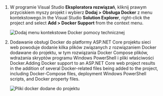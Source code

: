 1. <span data-ttu-id="d373c-101">W programie Visual Studio **Eksploratora rozwiązań**, kliknij prawym przyciskiem myszy projekt i wybierz **Dodaj > Obsługa Docker** z menu kontekstowego.</span><span class="sxs-lookup"><span data-stu-id="d373c-101">In the Visual Studio **Solution Explorer**, right-click the project and select **Add > Docker Support** from the context menu.</span></span>
   
    ![Dodaj menu kontekstowe Docker pomocy technicznej](media/vs-azure-tools-docker-add-docker-support/docker-support-context-menu.png)
2. <span data-ttu-id="d373c-103">Dodawanie obsługi Docker do platformy ASP.NET Core projektu sieci web powoduje dodanie kilka plików związanych z rozwiązaniem Docker dodawane do projektu, w tym rozwiązania Docker Compose plików, wdrażania skryptów programu Windows PowerShell i pliki właściwości Docker.</span><span class="sxs-lookup"><span data-stu-id="d373c-103">Adding Docker support to an ASP.NET Core web project results in the addition of several Docker-related files being added to the project, including Docker-Compose files, deployment Windows PowerShell scripts, and Docker property files.</span></span> 
   
    ![Pliki docker dodane do projektu](media/vs-azure-tools-docker-add-docker-support/docker-files-added.png)


